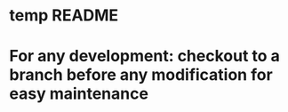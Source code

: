 # temp README
# For any development: checkout to a branch before any modification for easy maintenance
